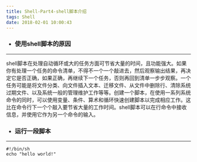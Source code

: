 ```yaml
---
title: Shell-Part4-shell脚本介绍
tags: Shell
date: 2018-02-01 10:00:43
---
```

- ### 使用shell脚本的原因

---
shell脚本在处理自动循环或大的任务方面可节省大量的时间，且功能强大。如果你有处理一个任务的命令清单，不得不一个一个敲进去，然后观察输出结果，再决定它是否正确，如果正确，再继续下一个任务，否则再回到清单一步步观察。一个任务可能是将文件分类、向文件插入文本、迁移文件、从文件中删除行、清除系统过期文件、以及系统一般的管理维护工作等等。创建一个脚本，在使用一系列系统命令的同时，可以使用变量、条件、算术和循环快速创建脚本以完成相应工作。这比在命令行下一个个敲入要节省大量的工作时间。shell脚本可以在行命令中接收信息，并使用它作为另一个命令的输入。
- ### 运行一段脚本

---
~~~
#!/bin/sh
echo "hello world!"
~~~
